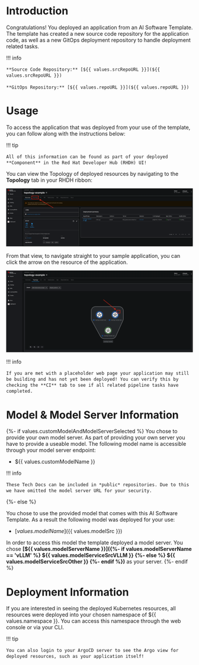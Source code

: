 # **Introduction**

Congratulations! You deployed an application from an AI Software Template. The template has created a new source code repository for the application code, as well as a new GitOps deployment repository to handle deployment related tasks.

!!! info

    **Source Code Repository:** [${{ values.srcRepoURL }}](${{ values.srcRepoURL }})

    **GitOps Repository:** [${{ values.repoURL }}](${{ values.repoURL }})

# **Usage**

To access the application that was deployed from your use of the template, you can follow along with the instructions below:

!!! tip

    All of this information can be found as part of your deployed **Component** in the Red Hat Developer Hub (RHDH) UI!

You can view the Topology of deployed resources by navigating to the **Topology** tab in your RHDH ribbon:

![Topology Ribbon](./images/topology-ribbon.png)

From that view, to navigate straight to your sample application, you can click the arrow on the resource of the application.

![Topology View Application Link](./images/topology-app-link.png)

!!! info

    If you are met with a placeholder web page your application may still be building and has not yet been deployed! You can verify this by checking the **CI** tab to see if all related pipeline tasks have completed.

# **Model & Model Server Information**

{%- if values.customModelAndModelServerSelected %}
You chose to provide your own model server. As part of providing your own server you have to provide a useable model. The following model name is accessible through your model server endpoint:

- ${{ values.customModelName }}

!!! info

    These Tech Docs can be included in *public* repositories. Due to this we have omitted the model server URL for your security.
{%- else %}

You chose to use the provided model that comes with this AI Software Template. As a result the following model was deployed for your use:

- [${{ values.modelName }}](${{ values.modelSrc }})

In order to access this model the template deployed a model server. You chose **[${{ values.modelServerName }}]({%- if values.modelServerName == 'vLLM' %} ${{ values.modelServiceSrcVLLM }} {%- else %} ${{ values.modelServiceSrcOther }} {%- endif %})** as your server.
{%- endif %}

# Deployment Information

If you are interested in seeing the deployed Kubernetes resources, all resources were deployed into your chosen namespace of ${{ values.namespace }}. You can access this namespace through the web console or via your CLI.

!!! tip

    You can also login to your ArgoCD server to see the Argo view for deployed resources, such as your application itself!
